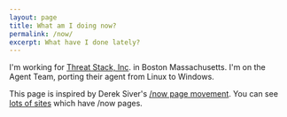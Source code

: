 ```yaml
---
layout: page
title: What am I doing now?
permalink: /now/
excerpt: What have I done lately?
---
```

I'm working for [Threat Stack, Inc](https://www.threatstack.com/). in Boston Massachusetts. I'm on the Agent Team, porting their agent from Linux to Windows.

This page is inspired by Derek Siver's [/now page movement](https://sivers.org/nowff). You can see [lots of sites](http://nownownow.com/) which have /now pages.
